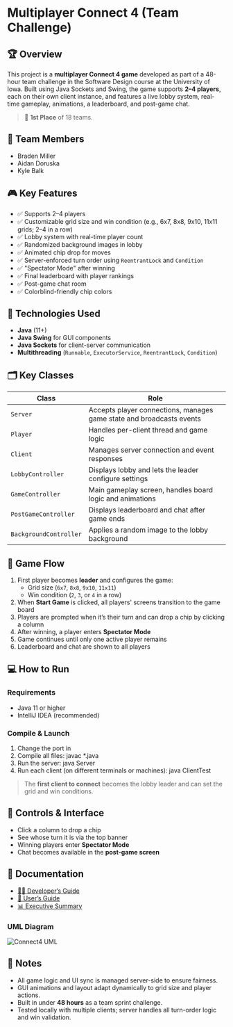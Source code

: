 # Multiplayer Connect 4 (Team Challenge)

## 🏆 Overview
This project is a **multiplayer Connect 4 game** developed as part of a 48-hour team challenge in the Software Design course at the University of Iowa. Built using Java Sockets and Swing, the game supports **2–4 players**, each on their own client instance, and features a live lobby system, real-time gameplay, animations, a leaderboard, and post-game chat.

> 🥇 **1st Place** of 18 teams.

## 👥 Team Members
- Braden Miller  
- Aidan Doruska  
- Kyle Balk  

## 🎮 Key Features
- ✅ Supports 2–4 players  
- ✅ Customizable grid size and win condition (e.g., 6x7, 8x8, 9x10, 11x11 grids; 2–4 in a row)  
- ✅ Lobby system with real-time player count  
- ✅ Randomized background images in lobby  
- ✅ Animated chip drop for moves  
- ✅ Server-enforced turn order using `ReentrantLock` and `Condition`  
- ✅ "Spectator Mode" after winning  
- ✅ Final leaderboard with player rankings  
- ✅ Post-game chat room  
- ✅ Colorblind-friendly chip colors  

## 🧪 Technologies Used
- **Java** (11+)  
- **Java Swing** for GUI components  
- **Java Sockets** for client-server communication  
- **Multithreading** (`Runnable`, `ExecutorService`, `ReentrantLock`, `Condition`)  

## 🗂️ Key Classes

| Class                 | Role                                                                 |
|----------------------|----------------------------------------------------------------------|
| `Server`             | Accepts player connections, manages game state and broadcasts events |
| `Player`             | Handles per-client thread and game logic                             |
| `Client`             | Manages server connection and event responses                        |
| `LobbyController`    | Displays lobby and lets the leader configure settings                |
| `GameController`     | Main gameplay screen, handles board logic and animations             |
| `PostGameController` | Displays leaderboard and chat after game ends                        |
| `BackgroundController` | Applies a random image to the lobby background                    |

## 🧩 Game Flow

1. First player becomes **leader** and configures the game:  
   - Grid size (`6x7`, `8x8`, `9x10`, `11x11`)  
   - Win condition (`2`, `3`, or `4` in a row)  
2. When **Start Game** is clicked, all players' screens transition to the game board  
3. Players are prompted when it’s their turn and can drop a chip by clicking a column  
4. After winning, a player enters **Spectator Mode**  
5. Game continues until only one active player remains  
6. Leaderboard and chat are shown to all players  

## 💻 How to Run

### Requirements
- Java 11 or higher  
- IntelliJ IDEA (recommended)

### Compile & Launch

1. Change the port in 
2. Compile all files: javac *.java
3. Run the server: java Server
4. Run each client (on different terminals or machines): java ClientTest


> The **first client to connect** becomes the lobby leader and can set the grid and win conditions.

## 🧭 Controls & Interface

- Click a column to drop a chip  
- See whose turn it is via the top banner  
- Winning players enter **Spectator Mode**  
- Chat becomes available in the **post-game screen**

## 📄 Documentation
- [👨‍💻 Developer’s Guide](../Connect%204%20Project%20-%20Developer's%20Guide.pdf)  
- [📘 User’s Guide](../Connect%204%20Project%20-%20User's%20Guide.pdf)  
- [📊 Executive Summary](../Connect%204%20Project%20-%20Executive%20Summary.pdf)  


### UML Diagram

![Connect4 UML](https://github.com/bradenmiller22/SoftwareDesign/blob/main/TeamChallenge/doc/Connect4UML.png)

## 🏁 Notes

- All game logic and UI sync is managed server-side to ensure fairness.  
- GUI animations and layout adapt dynamically to grid size and player actions.  
- Built in under **48 hours** as a team sprint challenge.  
- Tested locally with multiple clients; server handles all turn-order logic and win validation.


